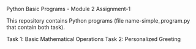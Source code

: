 Python Basic Programs - Module 2 Assignment-1

This repository contains Python programs (file name-simple_program.py that contain both task).

Task 1: Basic Mathematical Operations
Task 2: Personalized Greeting
